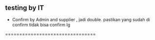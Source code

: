 testing by IT 
--------------------------------
- Confirm by Admin and supplier , jadi double.
    pastikan yang sudah di confirm tidak bisa confirm lg

================================